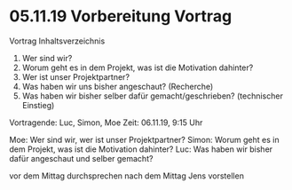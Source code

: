 # 05.11.19 Vorbereitung Vortrag

Vortrag Inhaltsverzeichnis

1. Wer sind wir?
2. Worum geht es in dem Projekt, was ist die Motivation dahinter?
3. Wer ist unser Projektpartner?
4. Was haben wir uns bisher angeschaut? (Recherche)
5. Was haben wir bisher selber dafür gemacht/geschrieben? (technischer Einstieg)

Vortragende: Luc, Simon, Moe
Zeit: 06.11.19, 9:15 Uhr

Moe: Wer sind wir, wer ist unser Projektpartner?
Simon: Worum geht es in dem Projekt, was ist die Motivation dahinter?
Luc: Was haben wir bisher dafür angeschaut und selber gemacht?

vor dem Mittag durchsprechen
nach dem Mittag Jens vorstellen
